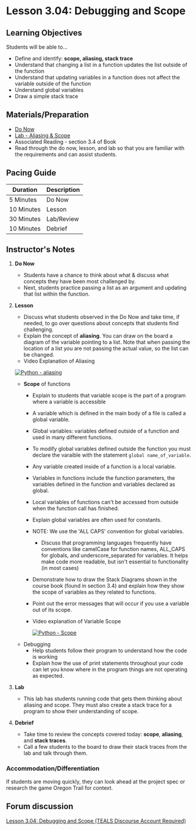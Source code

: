 # Lesson 3.04: Debugging and Scope

## Learning Objectives
Students will be able to... 
* Define and identify: **scope, aliasing, stack trace**
* Understand that changing a list in a function updates the list outside of the function
* Understand that updating variables in a function does not affect the variable outside of the function
* Understand global variables
* Draw a simple stack trace

## Materials/Preparation
* [Do Now]
* [Lab - Aliasing & Scope]
* Associated Reading - section 3.4 of Book
* Read through the do now, lesson, and lab so that you are familiar with the requirements and can assist students.

## Pacing Guide
| **Duration**   | **Description** |
| ---------- | ----------- |
| 5 Minutes  | Do Now      |
| 10 Minutes | Lesson      |
| 30 Minutes | Lab/Review         |
| 10 Minutes | Debrief  |

## Instructor's Notes
1. **Do Now**
    * Students have a chance to think about what & discuss what concepts they have been most challenged by.
    * Next, students practice passing a list as an argument and updating that list within the function. 
2. **Lesson**
    * Discuss what students observed in the Do Now and take time, if needed, to go over questions about concepts that students find challenging. 
    * Explain the concept of **aliasing**. You can draw on the board a diagram of the variable pointing to a list. Note that when passing the location of a list you are not passing the actual value, so the list can be changed. 
    * Video Explanation of Aliasing
    
    [![Python - aliasing](https://img.youtube.com/vi/7m_cw30tyr0/0.jpg)](https://www.youtube.com/watch?v=7m_cw30tyr0)
    * **Scope** of functions
        * Explain to students that variable scope is the part of a program where a variable is accessible
        * A variable which is defined in the main body of a file is called a global variable. 
        * Global variables: variables defined outside of a function and used in many different functions. 
        * To modify global variables defined outside the function you must declare the varaible with the statement `global name_of_variable`.
        * Any variable created inside of a function is a local variable.
        * Variables in functions include the function parameters, the variables defined in the function and variables declared as global. 
        * Local variables of functions can't be accessed from outside when the function call has finished.
        * Explain global variables are often used for constants.
        * NOTE: We use the 'ALL CAPS' convention for global variables.
            * Discuss that programming languages frequently have conventions like camelCase for function names, ALL_CAPS for globals, and underscore_separated for variables. It helps make code more readable, but isn't essential to functionality (in most cases)
   	    * Demonstrate how to draw the Stack Diagrams shown in the course book (found in section 3.4) and explain how they show the scope of variables as they related to functions.
   	    * Point out the error messages that will occur if you use a variable out of its scope.
        * Video explanation of Variable Scope
          
           [![Python - Scope](https://img.youtube.com/vi/A054Ged9suI/0.jpg)](https://youtu.be/A054Ged9suI)
    * Debugging
        * Help students follow their program to understand how the code is working
        * Explain how the use of print statements throughout your code can let you know where in the program things are not operating as expected.
3. **Lab**
    * This lab has students running code that gets them thinking about aliasing and scope. They must also create a stack trace for a program to show their understanding of scope.

4. **Debrief**
    * Take time to review the concepts covered today: **scope**, **aliasing**, and **stack traces**. 
    * Call a few students to the board to draw their stack traces from the lab and talk through them.

### Accommodation/Differentiation    
If students are moving quickly, they can look ahead at the project spec or research the game Oregon Trail for context.

## Forum discussion
[Lesson 3.04: Debugging and Scope (TEALS Discourse Account Required)](https://forums.tealsk12.org/c/2nd-semester-unit-3-functions/lesson-3-04-debugging-and-scope)

[Do Now]:do_now.md
[Lab - Aliasing & Scope]:lab.md

